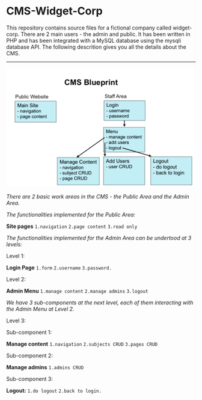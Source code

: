 # CMS-Widget-Corp
This repository contains source files for a fictional company called widget-corp. There are 2 main users - the admin and public.
It has been written in PHP and has been integrated with a MySQL database using the mysqli database API.
The following descrition gives you all the details about the CMS.
________________________________________
<img src="Capture.png">

_There are 2 basic work areas in the CMS - the Public Area and the Admin Area._

_The functionalities implemented for the Public Area:_

**Site pages**
`1.navigation` 
`2.page content`
`3.read only`

_The functionalities implemented for the Admin Area can be undertood at 3 levels:_


Level 1:

**Login Page** 
`1.form` 
`2.username`
`3.password.`

Level 2:

**Admin Menu**
`1.manage content`
`2.manage admins`
`3.logout`

_We have 3 sub-components at the next level, each of them interacting with the Admin Menu at Level 2._

Level 3:

Sub-component 1: 

**Manage content**
`1.navigation`
`2.subjects CRUD`
`3.pages CRUD`

Sub-component 2: 

**Manage admins**
`1.admins CRUD`

Sub-component 3:

**Logout:**
`1.do logout` 
`2.back to login.`
